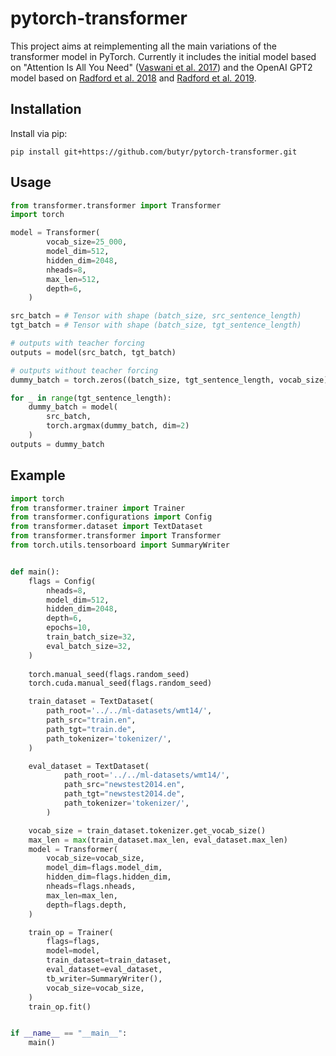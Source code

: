# pytorch-transformer

This project aims at reimplementing all the main variations of the transformer model in PyTorch. 
Currently it includes the initial model based on "Attention Is All You Need" ([Vaswani et al. 2017](https://arxiv.org/pdf/1706.03762.pdf)) and the OpenAI GPT2 model based on [Radford et al. 2018](https://s3-us-west-2.amazonaws.com/openai-assets/research-covers/language-unsupervised/language_understanding_paper.pdf) and [Radford et al. 2019](https://cdn.openai.com/better-language-models/language_models_are_unsupervised_multitask_learners.pdf).


## Installation

Install via pip:

```
pip install git+https://github.com/butyr/pytorch-transformer.git
```

## Usage

```python
from transformer.transformer import Transformer
import torch

model = Transformer(
        vocab_size=25_000,
        model_dim=512,
        hidden_dim=2048,
        nheads=8,
        max_len=512,
        depth=6,
    )

src_batch = # Tensor with shape (batch_size, src_sentence_length)
tgt_batch = # Tensor with shape (batch_size, tgt_sentence_length)

# outputs with teacher forcing
outputs = model(src_batch, tgt_batch)

# outputs without teacher forcing
dummy_batch = torch.zeros((batch_size, tgt_sentence_length, vocab_size))

for _ in range(tgt_sentence_length):
    dummy_batch = model(
        src_batch,
        torch.argmax(dummy_batch, dim=2)
    )
outputs = dummy_batch

```

## Example
```python
import torch
from transformer.trainer import Trainer
from transformer.configurations import Config
from transformer.dataset import TextDataset
from transformer.transformer import Transformer
from torch.utils.tensorboard import SummaryWriter


def main():
    flags = Config(
        nheads=8,
        model_dim=512,
        hidden_dim=2048,
        depth=6,
        epochs=10,
        train_batch_size=32,
        eval_batch_size=32,
    )
    
    torch.manual_seed(flags.random_seed)
    torch.cuda.manual_seed(flags.random_seed)

    train_dataset = TextDataset(
        path_root='../../ml-datasets/wmt14/',
        path_src="train.en",
        path_tgt="train.de",
        path_tokenizer='tokenizer/',
    )

    eval_dataset = TextDataset(
            path_root='../../ml-datasets/wmt14/',
            path_src="newstest2014.en",
            path_tgt="newstest2014.de",
            path_tokenizer='tokenizer/',
        )

    vocab_size = train_dataset.tokenizer.get_vocab_size()
    max_len = max(train_dataset.max_len, eval_dataset.max_len)
    model = Transformer(
        vocab_size=vocab_size,
        model_dim=flags.model_dim,
        hidden_dim=flags.hidden_dim,
        nheads=flags.nheads,
        max_len=max_len,
        depth=flags.depth,
    )

    train_op = Trainer(
        flags=flags,
        model=model,
        train_dataset=train_dataset,
        eval_dataset=eval_dataset,
        tb_writer=SummaryWriter(),
        vocab_size=vocab_size,
    )
    train_op.fit()


if __name__ == "__main__":
    main()

```